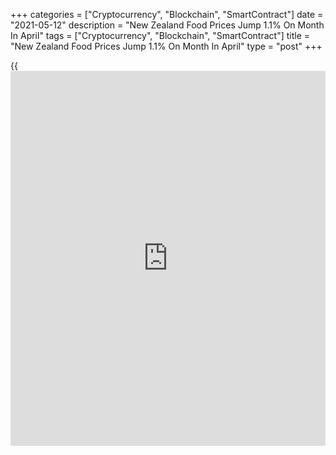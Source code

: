 +++
categories = ["Cryptocurrency", "Blockchain", "SmartContract"]
date = "2021-05-12"
description = "New Zealand Food Prices Jump 1.1% On Month In April"
tags = ["Cryptocurrency", "Blockchain", "SmartContract"]
title = "New Zealand Food Prices Jump 1.1% On Month In April"
type = "post"
+++

{{<iframe id="large-banner" src="https://www.bounty.group/#slide=10.0" width="100%" height="600" scrolling="no" style="border: 0px solid rgb(216, 221, 230); border-radius: 3px;">}}

Food prices in New Zealand climbed an unadjusted 1.1 percent on month in
April, Statistics New Zealand said on Thursday; seasonally adjusted,
food prices rose 0.7 percent.

Individually, fruit and vegetable prices rose 4.8 percent (up 3.4
percent after seasonal adjustment); meat, poultry, and fish prices rose
0.1 percent; grocery food prices rose 1.0 percent (up 1.0 percent after
seasonal adjustment); non-alcoholic beverage prices fell 1.0 percent;
and restaurant meals and ready-to-eat food prices rose 1.2 percent.

On a yearly basis, food prices gained 0.7 percent.

Individually, fruit and vegetable prices increased 6.0 percent; meat,
poultry, and fish prices decreased 2.2 percent; grocery food prices
decreased 1.3 percent; and non-alcoholic beverage prices decreased 3.4
percent.

For comments and feedback [contact](https://www.playgroundfx.com/contact/): editorial@rtt[news](https://www.letsplayfx.com/blog/forex-news-website/).com

[Economic News][1]

 **What parts of the world are seeing the best (and worst) economic
performances lately? Click[here][2] to check out our [Econ Scorecard][2]
and find out! See up-to-the-moment [ranking](https://www.playgroundfx.com/blog/crypto-exchange-ranking/)s for the best and worst
performers in [GDP][3], [unemployment rate][4], [inflation][5] and much
more.**

   1. www.rtt[news](https://www.letsplayfx.com/blog/forex-news-website/).com/Content/EconomicNews.aspx
   2. www.rtt[news](https://www.letsplayfx.com/blog/forex-news-website/).com/economic-scorecard/world-rank/PPI/highest-performance.aspx
   3. www.rtt[news](https://www.letsplayfx.com/blog/forex-news-website/).com/economic-scorecard/world-rank/GDP/highest-performance.aspx
   4. www.rtt[news](https://www.letsplayfx.com/blog/forex-news-website/).com/economic-scorecard/world-rank/unemployment-rate/lowest-performance.aspx
   5. www.rtt[news](https://www.letsplayfx.com/blog/forex-news-website/).com/economic-scorecard/world-rank/CPI/highest-performance.aspx